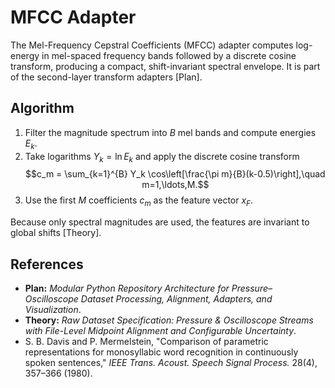 # MFCC Adapter

The Mel-Frequency Cepstral Coefficients (MFCC) adapter computes log-energy in mel-spaced frequency bands followed by a discrete cosine transform, producing a compact, shift-invariant spectral envelope. It is part of the second-layer transform adapters [Plan].

## Algorithm
1. Filter the magnitude spectrum into $B$ mel bands and compute energies $E_k$.
2. Take logarithms $Y_k = \ln E_k$ and apply the discrete cosine transform
   $$c_m = \sum_{k=1}^{B} Y_k \cos\left[\frac{\pi m}{B}(k-0.5)\right],\quad m=1,\ldots,M.$$
3. Use the first $M$ coefficients $c_m$ as the feature vector $x_F$.

Because only spectral magnitudes are used, the features are invariant to global shifts [Theory].

## References
- **Plan:** *Modular Python Repository Architecture for Pressure–Oscilloscope Dataset Processing, Alignment, Adapters, and Visualization*.
- **Theory:** *Raw Dataset Specification: Pressure & Oscilloscope Streams with File-Level Midpoint Alignment and Configurable Uncertainty*.
- S. B. Davis and P. Mermelstein, "Comparison of parametric representations for monosyllabic word recognition in continuously spoken sentences," *IEEE Trans. Acoust. Speech Signal Process.* 28(4), 357–366 (1980).
